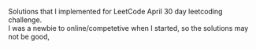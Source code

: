 Solutions that I implemented for LeetCode April 30 day leetcoding challenge.<br>
I was a newbie to online/competetive when I started, so the solutions may not be good,
